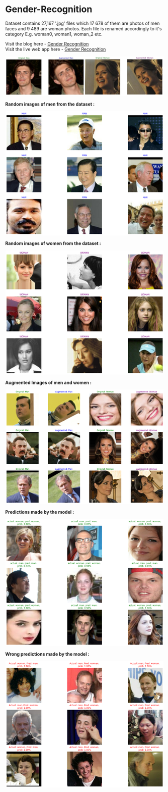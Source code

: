 # Gender-Recognition

Dataset contains 27,167 '.jpg' files which 17 678 of them are photos of men faces and 9 489 are woman photos. Each file is renamed accordingly to it's category 
E.g. woman0, woman1, woman_2 etc.

Visit the blog here - [Gender Recognition]() <br>
Visit the live web app here - [Gender Recognition]()

![IMG](https://github.com/Hrushi11/Gender-Recognition/blob/main/images/man_woman.jpg?raw=true)

**Random images of men from the dataset :**

![IMG](https://github.com/Hrushi11/Gender-Recognition/blob/main/images/men.png?raw=true)

**Random images of women from the dataset :**

![IMG](https://github.com/Hrushi11/Gender-Recognition/blob/main/images/women.png?raw=true)

**Augmented Images of men and women :**

![IMG](https://github.com/Hrushi11/Gender-Recognition/blob/main/images/men_women.png?raw=true)

**Predictions made by the model :**

![IMG](https://github.com/Hrushi11/Gender-Recognition/blob/main/images/Preds.png?raw=true)

**Wrong predictions made by the model :**

![IMG](https://github.com/Hrushi11/Gender-Recognition/blob/main/images/wrong_preds.png?raw=true)

